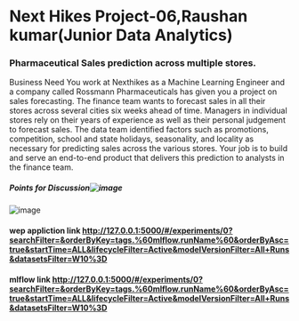 # Next Hikes Project-06,Raushan kumar(Junior Data Analytics)
### Pharmaceutical Sales prediction across multiple stores.
Business Need
You work at Nexthikes as a Machine Learning Engineer and a company called Rossmann
Pharmaceuticals has given you a project on sales forecasting. The finance team wants to
forecast sales in all their stores across several cities six weeks ahead of time. Managers in
individual stores rely on their years of experience as well as their personal judgement to
forecast sales.
The data team identified factors such as promotions, competition, school and state
holidays, seasonality, and locality as necessary for predicting sales across the various
stores.
Your job is to build and serve an end-to-end product that delivers this prediction to
analysts in the finance team.
##### Points for Discussion![image](https://github.com/Raushananuj/Project-06/assets/147440048/74d4edff-77d7-4a95-98f6-557953505baa)


![image](https://github.com/Raushananuj/Project-06/assets/147440048/7f4ffce3-11f0-476e-84ee-478f55e6c70c)


#### wep appliction link http://127.0.0.1:5000/#/experiments/0?searchFilter=&orderByKey=tags.%60mlflow.runName%60&orderByAsc=true&startTime=ALL&lifecycleFilter=Active&modelVersionFilter=All+Runs&datasetsFilter=W10%3D

#### mlflow link http://127.0.0.1:5000/#/experiments/0?searchFilter=&orderByKey=tags.%60mlflow.runName%60&orderByAsc=true&startTime=ALL&lifecycleFilter=Active&modelVersionFilter=All+Runs&datasetsFilter=W10%3D
